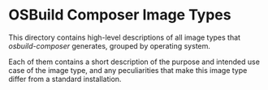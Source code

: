 # OSBuild Composer Image Types

This directory contains high-level descriptions of all image types that
*osbuild-composer* generates, grouped by operating system.

Each of them contains a short description of the purpose and intended use case
of the image type, and any peculiarities that make this image type differ from
a standard installation.
